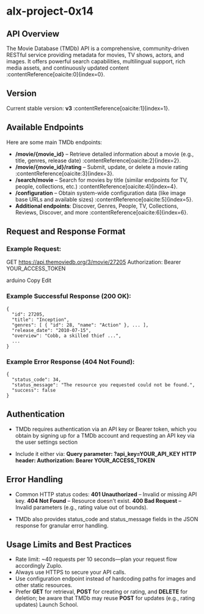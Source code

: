 # alx-project-0x14

## API Overview
The Movie Database (TMDb) API is a comprehensive, community-driven RESTful service providing metadata for movies, TV shows, actors, and images. It offers powerful search capabilities, multilingual support, rich media assets, and continuously updated content :contentReference[oaicite:0]{index=0}.

## Version
Current stable version: **v3** :contentReference[oaicite:1]{index=1}.

## Available Endpoints
Here are some main TMDb endpoints:
- **/movie/{movie_id}** – Retrieve detailed information about a movie (e.g., title, genres, release date) :contentReference[oaicite:2]{index=2}.
- **/movie/{movie_id}/rating** – Submit, update, or delete a movie rating :contentReference[oaicite:3]{index=3}.
- **/search/movie** – Search for movies by title (similar endpoints for TV, people, collections, etc.) :contentReference[oaicite:4]{index=4}.
- **/configuration** – Obtain system-wide configuration data (like image base URLs and available sizes) :contentReference[oaicite:5]{index=5}.
- **Additional endpoints**: Discover, Genres, People, TV, Collections, Reviews, Discover, and more :contentReference[oaicite:6]{index=6}.

## Request and Response Format
### Example Request:
GET https://api.themoviedb.org/3/movie/27205
Authorization: Bearer YOUR_ACCESS_TOKEN

arduino
Copy
Edit
### Example Successful Response (200 OK):
```
{
  "id": 27205,
  "title": "Inception",
  "genres": [ { "id": 28, "name": "Action" }, ... ],
  "release_date": "2010-07-15",
  "overview": "Cobb, a skilled thief ...",
  ...
} 
```
### Example Error Response (404 Not Found):
```
{
  "status_code": 34,
  "status_message": "The resource you requested could not be found.",
  "success": false
} 
```

## Authentication
- TMDb requires authentication via an API key or Bearer token, which you obtain by signing up for a TMDb account and requesting an API key via the user settings section 

- Include it either via:
**Query parameter: ?api_key=YOUR_API_KEY**
**HTTP header: Authorization: Bearer YOUR_ACCESS_TOKEN**  


## Error Handling
- Common HTTP status codes:
**401 Unauthorized** – Invalid or missing API key.
**404 Not Found** – Resource doesn't exist.
**400 Bad Request** – Invalid parameters (e.g., rating value out of bounds).

- TMDb also provides status_code and status_message fields in the JSON response for granular error handling.

## Usage Limits and Best Practices
- Rate limit: ~40 requests per 10 seconds—plan your request flow accordingly 
Zuplo.
- Always use HTTPS to secure your API calls.
- Use configuration endpoint instead of hardcoding paths for images and other static resources.
- Prefer **GET** for retrieval, **POST** for creating or rating, and **DELETE** for deletion; be aware that TMDb may reuse **POST** for updates (e.g., rating updates) 
Launch School.
